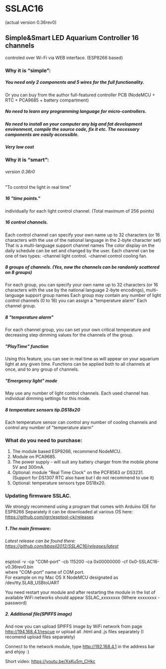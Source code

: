 # SSLAC16
(actual version 0.36rev0)

## Simple&Smart LED Aquarium Controller 16 channels 
controled over Wi-Fi via WEB interface.
(ESP8266 based)


### Why it is “simple”:
##### You need only 2 components and 5 wires for the full functionality.
Or you can buy from the author full-featured controller PCB (NodeMCU + RTC + PCA9685 + battery compartment)
##### No need to learn any programming language for micro-controllers.
##### No need to install on your computer any big and fat development environment, compile the source code, fix it etc. The necessary components are easily accessible.
##### Very low cost


### Why it is “smart”:
###### version 0.36r0
"To control the light in real time"


##### 16 "time points."
individually for each light control channel. (Total maximum of 256 points)
 
##### 16 control channels.
Each control channel can specify your own name up to 32 characters (or 16 characters with the use of the national language in the 2-byte character set) That is a multi-language support channel names
The color display on the daily schedule can be set and changed by the user.
Each channel can be one of two types:
-channel light control.
-channel control cooling fan.
 
##### 8 groups of channels. (Yes, now the channels can be randomly scattered on 8 groups)
For each group, you can specify your own name up to 32 characters (or 16 characters with the use by the national language 2-byte encodings), multi-language support group names
Each group may contain any number of light control channels (0 to 16)
you can assign a "temperature alarm" Each channel group.
##### 8 "temperature alarm"
For each channel group, you can set your own critical temperature and decreasing step dimming values ​​for the channels of the group.
##### "PlayTime" function
Using this feature, you can see in real time as will appear on your aquarium light at any given time.
Functions can be applied both to all channels at once, and to any group of channels.
 
##### "Emergency light" mode
May use any number of light control channels. Each used channel has individual dimming settings for this mode.
 
##### 8 temperature sensors tip.DS18x20
Each temperature sensor can control any number of cooling channels and control any number of "temperature alarm"

### What do you need to purchase:
1. The module based ESP8266, recommend NodeMCU.
2. Module on PCA9685.
3. The power supply - will suit any battery charger from the mobile phone 5V and 300mA.
4. Optional: module "Real Time Clock" on the  PCF8563 or DS3231. (Support for DS1307 RTC also have but I do not recommend to use it)
5. Optional: temperature sensors type DS18x20.

### Updating firmware SSLAC.

We strongly recommend using a program that comes with Arduino IDE for ESP8266
Separately it can be downloaded at various  OS here: https://github.com/igrr/esptool-ck/releases

##### 1 .The main firmware:
###### Latest release can be found there: https://github.com/bbasil2012/SSLAC16/releases/latest
esptool -v -cp "COM-port" -cb 115200 -ca 0x00000000 -cf 0x0-SSLAC16-v0.36rev0.bin  
where "COM-port" name of COM port.  
For example on my Mac OS X NodeMCU designated as /dev/tty.SLAB_USBtoUART

You need restart your module and after restarting the module in the list of available WiFi networks should appear SSLAC_xxxxxxxx (Where xxxxxxxx - password) 
##### 2. Additional file(SPIFFS image)
And now you can upload SPIFFS image by WiFi network from page http://194.168.4.1/rescue 
or upload all .html and .js files separately (I recomend upload files separately)


Connect to the network module, type http://192.168.4.1 in the address bar and ehjoy :)

Short video:
https://youtu.be/XsKu5m_CHkc
